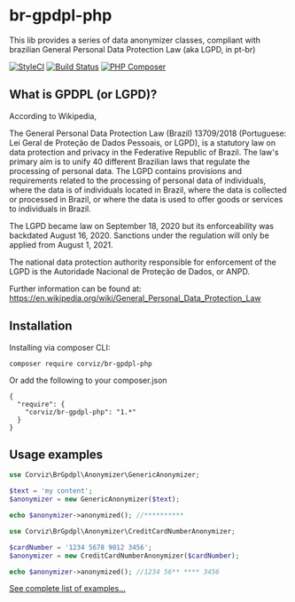 # br-gpdpl-php

This lib provides a series of data anonymizer classes, compliant with brazilian General Personal Data Protection Law (aka LGPD, in pt-br)

[![StyleCI](https://github.styleci.io/repos/348778629/shield?branch=main)](https://github.styleci.io/repos/348778629?branch=main)
[![Build Status](https://travis-ci.org/Corviz/br-gpdpl-php.svg?branch=main)](https://travis-ci.org/Corviz/br-gpdpl-php)
[![PHP Composer](https://github.com/Corviz/br-gpdpl-php/actions/workflows/php.yml/badge.svg)](https://github.com/Corviz/br-gpdpl-php/actions/workflows/php.yml)

## What is GPDPL (or LGPD)?

According to Wikipedia,

The General Personal Data Protection Law (Brazil) 13709/2018 (Portuguese: Lei Geral de Proteção de Dados Pessoais, or LGPD), is a statutory law on data protection and privacy in the Federative Republic of Brazil. The law's primary aim is to unify 40 different Brazilian laws that regulate the processing of personal data. The LGPD contains provisions and requirements related to the processing of personal data of individuals, where the data is of individuals located in Brazil, where the data is collected or processed in Brazil, or where the data is used to offer goods or services to individuals in Brazil.

The LGPD became law on September 18, 2020 but its enforceability was backdated August 16, 2020. Sanctions under the regulation will only be applied from August 1, 2021.

The national data protection authority responsible for enforcement of the LGPD is the Autoridade Nacional de Proteção de Dados, or ANPD.

Further information can be found at: https://en.wikipedia.org/wiki/General_Personal_Data_Protection_Law

## Installation

Installing via composer CLI:
```
composer require corviz/br-gpdpl-php
```

Or add the following to your composer.json

```
{
  "require": {
    "corviz/br-gpdpl-php": "1.*"
  }
}
```

## Usage examples

```php
use Corviz\BrGpdpl\Anonymizer\GenericAnonymizer;

$text = 'my content';
$anonymizer = new GenericAnonymizer($text);

echo $anonymizer->anonymized(); //**********
```

```php
use Corviz\BrGpdpl\Anonymizer\CreditCardNumberAnonymizer;

$cardNumber = '1234 5678 9012 3456';
$anonymizer = new CreditCardNumberAnonymizer($cardNumber);

echo $anonymizer->anonymized(); //1234 56** **** 3456
```

[See complete list of examples...](https://github.com/Corviz/br-gpdpl-php/wiki)
